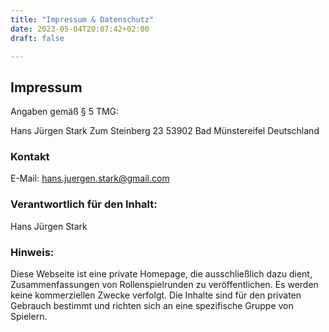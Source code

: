 ```yaml
---
title: "Impressum & Datenschutz"
date: 2023-05-04T20:07:42+02:00
draft: false

---
```


## Impressum

Angaben gemäß § 5 TMG:

Hans Jürgen Stark
Zum Steinberg 23
53902 Bad Münstereifel
Deutschland

### Kontakt
E-Mail: hans.juergen.stark@gmail.com

### Verantwortlich für den Inhalt:
Hans Jürgen Stark

### Hinweis:
Diese Webseite ist eine private Homepage, die ausschließlich dazu dient, Zusammenfassungen von Rollenspielrunden zu veröffentlichen. Es werden keine kommerziellen Zwecke verfolgt. Die Inhalte sind für den privaten Gebrauch bestimmt und richten sich an eine spezifische Gruppe von Spielern.